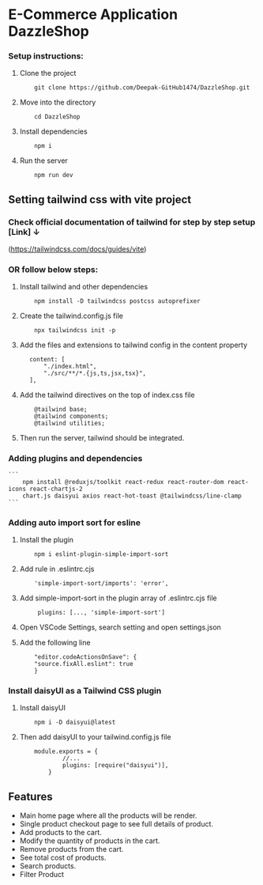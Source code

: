 # E-Commerce Application DazzleShop

### Setup instructions:

1. Clone the project
    ```
        git clone https://github.com/Deepak-GitHub1474/DazzleShop.git
    ```
2. Move into the directory
    ```
        cd DazzleShop
    ```
3. Install dependencies
    ```
        npm i
    ```

4. Run the server
    ```
        npm run dev
    ```

## Setting tailwind css with vite project

### Check official documentation of tailwind for step by step setup [Link] ↓
(https://tailwindcss.com/docs/guides/vite)

### OR follow below steps:

1. Install tailwind and other dependencies
    ```
        npm install -D tailwindcss postcss autoprefixer
    ```

2. Create the tailwind.config.js file
    ```
        npx tailwindcss init -p
    ```
3. Add the files and extensions to tailwind config in the content property
  ```
        content: [
            "./index.html",
            "./src/**/*.{js,ts,jsx,tsx}",
        ],
  ```
4. Add the tailwind directives on the top of index.css file
    ```
        @tailwind base;
        @tailwind components;
        @tailwind utilities;
    ```
5. Then run the server, tailwind should be integrated.

### Adding plugins and dependencies
    ```
        npm install @reduxjs/toolkit react-redux react-router-dom react-icons react-chartjs-2 
        chart.js daisyui axios react-hot-toast @tailwindcss/line-clamp
    ```

### Adding auto import sort for esline

1. Install the plugin
    ```
        npm i eslint-plugin-simple-import-sort
    ```
    
2. Add rule in .eslintrc.cjs

    ```
        'simple-import-sort/imports': 'error',
    ```

3. Add simple-import-sort in the plugin array of .eslintrc.cjs file

   ```
        plugins: [..., 'simple-import-sort']
   ```

4. Open VSCode Settings, search setting and open settings.json

5. Add the following line

    ```
        "editor.codeActionsOnSave": {
        "source.fixAll.eslint": true 
        }
    ```

### Install daisyUI as a Tailwind CSS plugin

1. Install daisyUI
    ```
        npm i -D daisyui@latest
    ```
 2. Then add daisyUI to your tailwind.config.js file
    ```
        module.exports = {
                //...
                plugins: [require("daisyui")],
            }
    ```

## Features
  - Main home page where all the products will be render.
  - Single product checkout page to see full details of product.
  - Add products to the cart.
  - Modify the quantity of products in the cart.
  - Remove products from the cart.
  - See total cost of products.
  - Search products.
  - Filter Product
